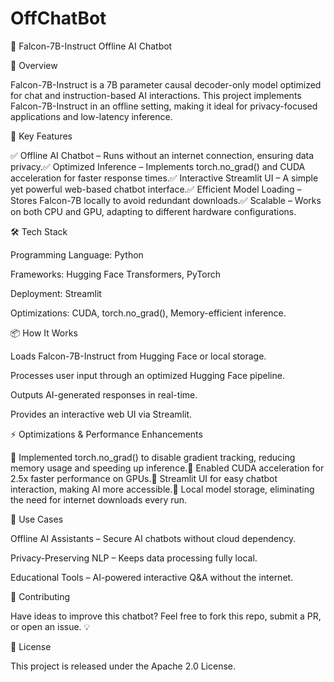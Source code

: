 # OffChatBot
🚀 Falcon-7B-Instruct Offline AI Chatbot

📌 Overview

Falcon-7B-Instruct is a 7B parameter causal decoder-only model optimized for chat and instruction-based AI interactions. This project implements Falcon-7B-Instruct in an offline setting, making it ideal for privacy-focused applications and low-latency inference.

🌟 Key Features

✅ Offline AI Chatbot – Runs without an internet connection, ensuring data privacy.✅ Optimized Inference – Implements torch.no_grad() and CUDA acceleration for faster response times.✅ Interactive Streamlit UI – A simple yet powerful web-based chatbot interface.✅ Efficient Model Loading – Stores Falcon-7B locally to avoid redundant downloads.✅ Scalable – Works on both CPU and GPU, adapting to different hardware configurations.

🛠️ Tech Stack

Programming Language: Python

Frameworks: Hugging Face Transformers, PyTorch

Deployment: Streamlit

Optimizations: CUDA, torch.no_grad(), Memory-efficient inference.

📦 How It Works

Loads Falcon-7B-Instruct from Hugging Face or local storage.

Processes user input through an optimized Hugging Face pipeline.

Outputs AI-generated responses in real-time.

Provides an interactive web UI via Streamlit.

⚡ Optimizations & Performance Enhancements

🔹 Implemented torch.no_grad() to disable gradient tracking, reducing memory usage and speeding up inference.🔹 Enabled CUDA acceleration for 2.5x faster performance on GPUs.🔹 Streamlit UI for easy chatbot interaction, making AI more accessible.🔹 Local model storage, eliminating the need for internet downloads every run.

🎯 Use Cases

Offline AI Assistants – Secure AI chatbots without cloud dependency.

Privacy-Preserving NLP – Keeps data processing fully local.

Educational Tools – AI-powered interactive Q&A without the internet.

🤝 Contributing

Have ideas to improve this chatbot? Feel free to fork this repo, submit a PR, or open an issue. 💡

📜 License

This project is released under the Apache 2.0 License.
